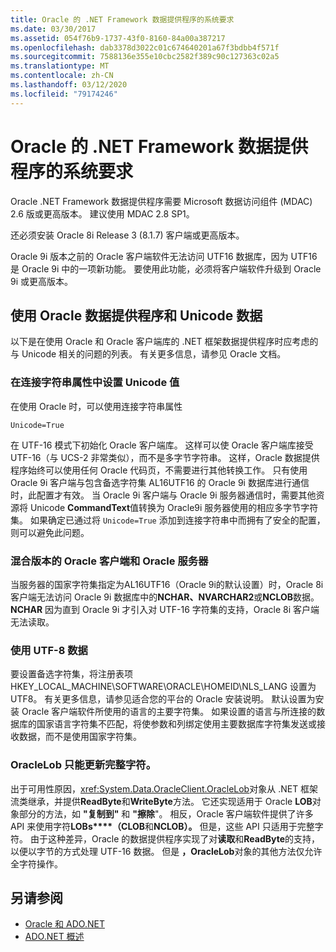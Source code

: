 ```yaml
---
title: Oracle 的 .NET Framework 数据提供程序的系统要求
ms.date: 03/30/2017
ms.assetid: 054f76b9-1737-43f0-8160-84a00a387217
ms.openlocfilehash: dab3378d3022c01c674640201a67f3bdbb4f571f
ms.sourcegitcommit: 7588136e355e10cbc2582f389c90c127363c02a5
ms.translationtype: MT
ms.contentlocale: zh-CN
ms.lasthandoff: 03/12/2020
ms.locfileid: "79174246"
---
```

# <a name="system-requirements-for-the-net-framework-data-provider-for-oracle"></a>Oracle 的 .NET Framework 数据提供程序的系统要求

Oracle .NET Framework 数据提供程序需要 Microsoft 数据访问组件 (MDAC) 2.6 版或更高版本。 建议使用 MDAC 2.8 SP1。  
  
 还必须安装 Oracle 8i Release 3 (8.1.7) 客户端或更高版本。  
  
 Oracle 9i 版本之前的 Oracle 客户端软件无法访问 UTF16 数据库，因为 UTF16 是 Oracle 9i 中的一项新功能。 要使用此功能，必须将客户端软件升级到 Oracle 9i 或更高版本。  
  
## <a name="working-with-the-data-provider-for-oracle-and-unicode-data"></a>使用 Oracle 数据提供程序和 Unicode 数据  

以下是在使用 Oracle 和 Oracle 客户端库的 .NET 框架数据提供程序时应考虑的与 Unicode 相关的问题的列表。 有关更多信息，请参见 Oracle 文档。  
  
### <a name="setting-the-unicode-value-in-a-connection-string-attribute"></a>在连接字符串属性中设置 Unicode 值  

在使用 Oracle 时，可以使用连接字符串属性  
  
`Unicode=True`
  
在 UTF-16 模式下初始化 Oracle 客户端库。 这样可以使 Oracle 客户端库接受 UTF-16（与 UCS-2 非常类似），而不是多字节字符串。 这样，Oracle 数据提供程序始终可以使用任何 Oracle 代码页，不需要进行其他转换工作。 只有使用 Oracle 9i 客户端与包含备选字符集 AL16UTF16 的 Oracle 9i 数据库进行通信时，此配置才有效。 当 Oracle 9i 客户端与 Oracle 9i 服务器通信时，需要其他资源将 Unicode **CommandText**值转换为 Oracle9i 服务器使用的相应多字节字符集。 如果确定已通过将 `Unicode=True` 添加到连接字符串中而拥有了安全的配置，则可以避免此问题。  
  
### <a name="mixing-versions-of-oracle-client-and-oracle-server"></a>混合版本的 Oracle 客户端和 Oracle 服务器  

当服务器的国家字符集指定为AL16UTF16（Oracle 9i的默认设置）时，Oracle 8i客户端无法访问 Oracle 9i 数据库中的**NCHAR、NVARCHAR2**或**NCLOB**数据。 **NCHAR** 因为直到 Oracle 9i 才引入对 UTF-16 字符集的支持，Oracle 8i 客户端无法读取。  
  
### <a name="working-with-utf-8-data"></a>使用 UTF-8 数据  

要设置备选字符集，将注册表项 HKEY_LOCAL_MACHINE\SOFTWARE\ORACLE\HOMEID\NLS_LANG 设置为 UTF8。 有关更多信息，请参见适合您的平台的 Oracle 安装说明。 默认设置为安装 Oracle 客户端软件所使用的语言的主要字符集。 如果设置的语言与所连接的数据库的国家语言字符集不匹配，将使参数和列绑定使用主要数据库字符集发送或接收数据，而不是使用国家字符集。  
  
### <a name="oraclelob-can-only-update-full-characters"></a>OracleLob 只能更新完整字符。  

出于可用性原因，<xref:System.Data.OracleClient.OracleLob>对象从 .NET 框架流类继承，并提供**ReadByte**和**WriteByte**方法。 它还实现适用于 Oracle **LOB**对象部分的方法，如 **"复制到"** 和 **"擦除**"。 相反，Oracle 客户端软件提供了许多 API 来使用字符**LOBs****（CLOB**和**NCLOB）。** 但是，这些 API 只适用于完整字符。 由于这种差异，Oracle 的数据提供程序实现了对**读取**和**ReadByte**的支持，以便以字节的方式处理 UTF-16 数据。 但是 **，OracleLob**对象的其他方法仅允许全字符操作。  
  
## <a name="see-also"></a>另请参阅

- [Oracle 和 ADO.NET](oracle-and-adonet.md)
- [ADO.NET 概述](ado-net-overview.md)
